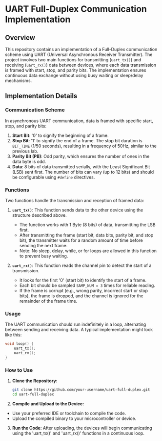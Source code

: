 # UART Full-Duplex Communication Implementation

## Overview

This repository contains an implementation of a Full-Duplex communication scheme using UART (Universal Asynchronous Receiver Transmitter). The project involves two main functions for transmitting (`uart_tx()`) and receiving (`uart_rx()`) data between devices, where each data transmission is framed with start, stop, and parity bits. The implementation ensures continuous data exchange without using busy waiting or sleep/delay mechanisms.

## Implementation Details

### Communication Scheme

In asynchronous UART communication, data is framed with specific start, stop, and parity bits:

1. **Start Bit**: '0' to signify the beginning of a frame.
2. **Stop Bit**: '1' to signify the end of a frame. The stop bit duration is `BIT_TIME` (1/50 seconds), resulting in a frequency of 50Hz, similar to the previous lab.
3. **Parity Bit (PB)**: Odd parity, which ensures the number of ones in the data byte is odd.
4. **Data**: 8 bits of data transmitted serially, with the Least Significant Bit (LSB) sent first. The number of bits can vary (up to 12 bits) and should be configurable using `#define` directives.

### Functions

Two functions handle the transmission and reception of framed data:

1. **`uart_tx()`**: This function sends data to the other device using the structure described above.
   - The function works with 1 Byte (8 bits) of data, transmitting the LSB first.
   - After transmitting the frame (start bit, data bits, parity bit, and stop bit), the transmitter waits for a random amount of time before sending the next frame.
   - Note: No sleep, delay, while, or for loops are allowed in this function to prevent busy waiting.

2. **`uart_rx()`**: This function reads the channel pin to detect the start of a transmission.
   - It looks for the first '0' (start bit) to identify the start of a frame.
   - Each bit should be sampled `SAMP_NUM = 3` times for reliable reading.
   - If the frame is corrupt (e.g., wrong parity, incorrect start or stop bits), the frame is dropped, and the channel is ignored for the remainder of the frame time.

### Usage

The UART communication should run indefinitely in a loop, alternating between sending and receiving data. A typical implementation might look like this:

```c
void loop() {
    uart_tx();
    uart_rx();
}
```

### How to Use
1. **Clone the Repository:**
   ```bash
   git clone https://github.com/your-username/uart-full-duplex.git
   cd uart-full-duplex
   ```
   
2. **Compile and Upload to the Device:**
* Use your preferred IDE or toolchain to compile the code.
* Upload the compiled binary to your microcontroller or device.

3. **Run the Code:**
After uploading, the devices will begin communicating using the 'uart_tx()' and 'uart_rx()' functions in a continuous loop.
